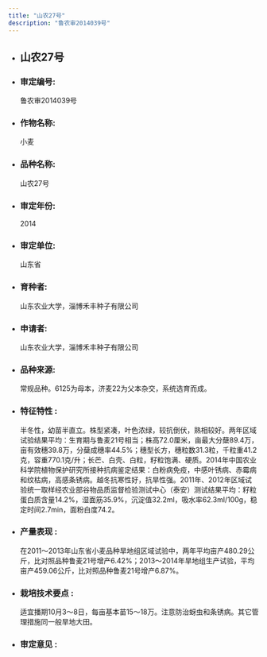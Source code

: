 ```yaml
---
title: "山农27号"
description: "鲁农审2014039号"
---
```

* ## 山农27号
* ###  审定编号:  
   鲁农审2014039号

*  ### 作物名称:  
   小麦

*   ###  品种名称: 
    山农27号

*   ### 审定年份: 
    2014

*   ### 审定单位:  
    山东省

*   ### 育种者:  
    山东农业大学，淄博禾丰种子有限公司

*   ### 申请者:  
    山东农业大学，淄博禾丰种子有限公司

*   ### 品种来源:  
    常规品种。6125为母本，济麦22为父本杂交，系统选育而成。

*   ### 特征特性 : 
    半冬性，幼苗半直立。株型紧凑，叶色浓绿，较抗倒伏，熟相较好。两年区域试验结果平均：生育期与鲁麦21号相当；株高72.0厘米，亩最大分蘖89.4万，亩有效穗39.8万，分蘖成穗率44.5%；穗型长方，穗粒数31.3粒，千粒重41.2克，容重770.1克/升；长芒、白壳、白粒，籽粒饱满、硬质。2014年中国农业科学院植物保护研究所接种抗病鉴定结果：白粉病免疫，中感叶锈病、赤霉病和纹枯病，高感条锈病。越冬抗寒性好，抗旱性强。2011年、2012年区域试验统一取样经农业部谷物品质监督检验测试中心（泰安）测试结果平均：籽粒蛋白质含量14.2%，湿面筋35.9%，沉淀值32.2ml，吸水率62.3ml/100g，稳定时间2.7min，面粉白度74.2。

*   ### 产量表现 : 
    在2011～2013年山东省小麦品种旱地组区域试验中，两年平均亩产480.29公斤，比对照品种鲁麦21号增产6.42%；2013～2014年旱地组生产试验，平均亩产459.06公斤，比对照品种鲁麦21号增产6.87%。

*   ### 栽培技术要点 : 
    适宜播期10月3～8日，每亩基本苗15～18万。注意防治蚜虫和条锈病。其它管理措施同一般旱地大田。

*   ### 审定意见 : 
    
